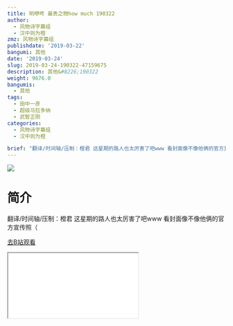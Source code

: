 ```yaml
---
title: 哟咿咚 最贵之物how much 190322
author:
  - 风物诗字幕组
  - 汉中则为橙
zmz: 风物诗字幕组
publishdate: '2019-03-22'
bangumi: 其他
date: '2019-03-24'
slug: 2019-03-24-190322-47159675
description: 其他&#8226;190322
weight: 9676.0
bangumis:
  - 其他
tags:
  - 田中一彦
  - 超级马拉多纳
  - 武智正刚
categories:
  - 风物诗字幕组
  - 汉中则为橙

brief: "翻译/时间轴/压制：橙君 这星期的路人也太厉害了吧www 看封面像不像他俩的官方宣传照（"
---
```

![](https://i.imgur.com/c0aDNzT.jpg)
# 简介  
翻译/时间轴/压制：橙君
这星期的路人也太厉害了吧www
看封面像不像他俩的官方宣传照（  

[去B站观看](https://www.bilibili.com/video/av47159675/)
<div class ="resp-container"><iframe class="testiframe" src="//player.bilibili.com/player.html?aid=47159675"", scrolling="no", allowfullscreen="true" > </iframe></div> 
